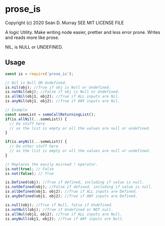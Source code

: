 # prose_is

Copyright (c) 2020 Seán D. Murray
SEE MIT LICENSE FILE

A logic Utility. Make writing node easier, prettier and less error prone. Writes and reads more like prose.

NIL, is NULL or UNDEFINED.

## Usage

```javascript
const is = require('prose_is');

// Nil is Null OR Undefined.
is.nil(obj); //True if obj is Null or Undefined.
is.notNil(obj); //False if obj is Null or Undefined.
is.allNil(obj1, obj2); //True if ALL inputs are Nil.
is.anyNil(obj1, obj2); //True if ANY inputs are Nil.

// Example
const someList = someCallReturningList();
if(is.allNil(...someList)) {
  // Do stuff here
  // as the list is empty or all the values are null or undefined.
}

if(is.anyNil(...someList)) {
  // Do other stuff here
  // as the list is empty or all the values are null or undefined.
}

// Replaces the easily misread ! operator.
is.not(true); // False
is.not(false); // True

is.Defined(obj); //True if defined, including if value is null.
is.notDefined(obj); //False if defined, including if value is null.
is.allDefined(obj1, obj2); //True if ALL inputs are Defined.
is.anyDefined(obj1, obj2); //True if ANY inputs are Defined.

is.null(obj); //True if Null, false if Undefined.
is.notNull(obj); //True if Undefined or NOT null.
is.allNul(obj1, obj2); //True if ALL inputs are Null.
is.anyNull(obj1, obj2); //True if ANY inputs are Null.
